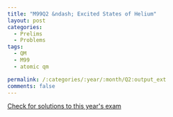 ```yaml
---
title: "M99Q2 &ndash; Excited States of Helium"
layout: post
categories:
  - Prelims
  - Problems
tags:
  - QM
  - M99
  - atomic qm

permalink: /:categories/:year/:month/Q2:output_ext
comments: false
---
```

<object data="1999M2Q.pdf" type="application/pdf" width="100%" height="500"></object>
<div class="message"><a href='https://princetonprelim.com/prelim/3/'>Check for solutions to this year's exam</a></div>